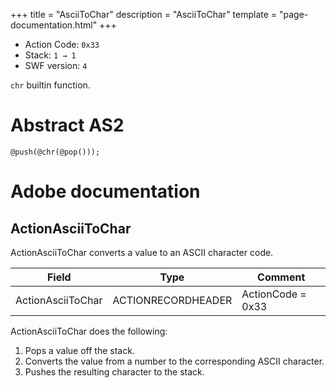+++
title = "AsciiToChar"
description = "AsciiToChar"
template = "page-documentation.html"
+++


- Action Code: `0x33`
- Stack: `1 → 1`
- SWF version: `4`

`chr` builtin function.

# Abstract AS2

```
@push(@chr(@pop()));
```

# Adobe documentation

## ActionAsciiToChar

ActionAsciiToChar converts a value to an ASCII character code.

| Field             | Type               | Comment           |
|-------------------|--------------------|-------------------|
| ActionAsciiToChar | ACTIONRECORDHEADER | ActionCode = 0x33 |

ActionAsciiToChar does the following:
1. Pops a value off the stack.
2. Converts the value from a number to the corresponding ASCII character.
3. Pushes the resulting character to the stack.
